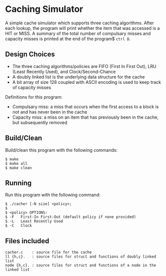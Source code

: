 # Caching Simulator
A simple cache simulator which supports three caching algorithms.
After each lookup, the program will print whether the item that was accessed is a HIT or MISS. A summary of the total number of compulsary misses and capacity misses is printed at the end of the program$ `ctrl D`.

## Design Choices
- The three caching algorithms/policies are FIFO (First In First Out), LRU (Least Recently Used), and Clock/Second-Chance
- A doubly linked list is the underlying data structure for the cache
- A bit array of size 128 coupled with ASCII encoding is used to keep track of capacity misses

Definitions for this program:
- Compulsary miss: a miss that occurs when the first access to a block is not and has never been in the cache
- Capacity miss: a miss on an item that has previously been in the cache, but subsequently removed

## Build/Clean
Build/clean this program with the following commands: 

    $ make
    $ make all
    $ make clean

## Running
Run this program with the following command:

    $ ./cacher [-N size] <policy>;
    $
    $ <policy> OPTIONS:
    $ -F   First-In First-Out (default policy if none provided)
    $ -L   Least Recently Used
    $ -C   Clock

## Files included
    cacher.c    : source file for the cache
    ll {h,c}.   : source files for struct and functions of doubly linked list
    node {h,c}. : source files for struct and functions of a node in the linked list
